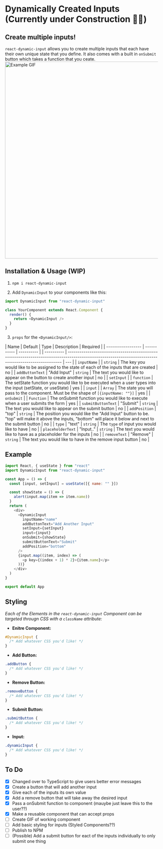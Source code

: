 # Dynamically Created Inputs (Currently under Construction 👷‍♂️)

## Create multiple inputs!

`react-dynamic-input` allows you to create multiple inputs that each have their own unique state that you define. It also comes with a built in `onSubmit` button which takes a function that you ceate.
<br>
<img src="https://github.com/Kyle-Ski/react-dynamic-input/blob/master/Dynamic%20Example.gif" width="650" alt="Example GIF">

## Installation & Usage (WIP)

1. `npm i react-dynamic-input`

2. Add `DynamicInput` to your components like this:

```js
import DynamicInput from "react-dynamic-input"

class YourComponent extends React.Component {
  render() {
    return <DynamicInput />
  }
}
```

3.  `props` for the `<DynamicInput/>`:

| Name | Default | Type | Description | Required |
| ------------------ | ----------- | ---------- | | ---------- | --------------------------------------------------------------------------------------------------------------------------------------------------------- | --- |
| `inputName` | | `string` | The key you would like to be assigned to the state of each of the inputs that are created | no |
| `addButtonText` | "Add Input" | `string` | The text you would like to appear on the button to create another input | no |
| `setInput` | | `function` | The setState function you would like to be executed when a user types into the input (setState, or useState) | yes |
| `input` | | `Array` | The state you will pass to the component. Must be the shape of `[{inputName: ""}]` | yes |
| `onSubmit` | | `Function` | The onSubmit function you would like to execute when a user submits the form | yes |
| `submitButtonText` | "Submit" | `string` | The text you would like to appear on the submit button | no |
| `addPosition` | "top" | `string` | The position you would like the "Add Input" button to be. "top" will make it above the inputs, "bottom" will place it below and next to the submit button | no |
| `type` | "text" | `string` | The `type` of input you would like to have | no |
| `placeholderText` | "Input.." | `string` | The text you would like to have as a placeholder for the inputs | no |
| `removeText` | "Remove" | `string` | The text you would like to have in the remove input button | no |

## Example

```js
import React, { useState } from "react"
import DynamicInput from "react-dynamic-input"

const App = () => {
  const [input, setInput] = useState([{ name: "" }])

  const showState = () => {
    alert(input.map(item => item.name))
  }
  return (
    <div>
      <DynamicInput
        inputName="name"
        addButtonText="Add Another Input"
        setInput={setInput}
        input={input}
        onSubmit={showState}
        submitButtonText="Submit"
        addPosition="bottom"
      />
      {input.map((item, index) => (
        <p key={(index + 1) * 2}>{item.name}</p>
      ))}
    </div>
  )
}

export default App
```

## Styling

_Each of the Elements in the `react-dynamic-input` Component can be targeted througn CSS with a `className` attribute:_

- **Enitre Component:**

```css
#DynamicInput {
  /* Add whatever CSS you'd like! */
}
```

- **Add Button:**

```css
.addButton {
  /* Add whatever CSS you'd like! */
}
```

- **Remove Button:**

```css
.removeButton {
  /* Add whatever CSS you'd like! */
}
```

- **Submit Button:**

```css
.submitButton {
  /* Add whatever CSS you'd like! */
}
```

- **Input:**

```css
.dynamicInput {
  /* Add whatever CSS you'd like! */
}
```

## To Do

- [x] Changed over to TypeScript to give users better error messages
- [x] Create a button that will add another input
- [x] Give each of the inputs its own value
- [x] Add a remove button that will take away the desired input
- [x] Pass a onSubmit function to component (mauybe just leave this to the user??)
- [x] Make a reusable component that can accept props
- [ ] Create GIF of working component
- [ ] Add basic styling for inputs (Styled Components??)
- [ ] Publish to NPM
- [ ] (Possible) Add a submit button for eact of the inputs individually to only submit one thing
